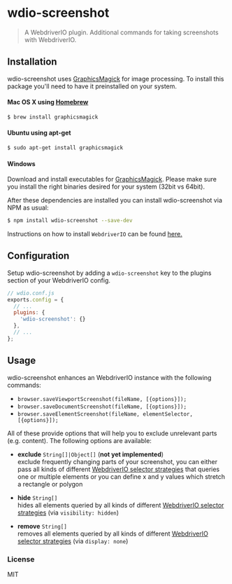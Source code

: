 # wdio-screenshot

> A WebdriverIO plugin. Additional commands for taking screenshots with WebdriverIO.


## Installation

wdio-screenshot uses [GraphicsMagick](http://www.graphicsmagick.org/) for image processing. To install this
package you'll need to have it preinstalled on your system.

#### Mac OS X using [Homebrew](http://mxcl.github.io/homebrew/)
```sh
$ brew install graphicsmagick
```

#### Ubuntu using apt-get
```sh
$ sudo apt-get install graphicsmagick
```

#### Windows

Download and install executables for [GraphicsMagick](http://www.graphicsmagick.org/download.html).
Please make sure you install the right binaries desired for your system (32bit vs 64bit).

After these dependencies are installed you can install wdio-screenshot via NPM as usual:

```sh
$ npm install wdio-screenshot --save-dev
```


Instructions on how to install `WebdriverIO` can be found [here.](http://webdriver.io/guide/getstarted/install.html)

## Configuration
Setup wdio-screenshot by adding a `wdio-screenshot` key to the plugins section of your WebdriverIO config.

```js
// wdio.conf.js
exports.config = {
  // ...
  plugins: {
    'wdio-screenshot': {}
  },
  // ...
};
```


## Usage
wdio-screenshot enhances an WebdriverIO instance with the following commands:

* `browser.saveViewportScreenshot(fileName, [{options}]);`
* `browser.saveDocumentScreenshot(fileName, [{options}]);`
* `browser.saveElementScreenshot(fileName, elementSelector, [{options}]);`


All of these provide options that will help you to exclude unrelevant parts (e.g. content). The following options are
available:


* **exclude** `String[]|Object[]` (**not yet implemented**)<br>
  exclude frequently changing parts of your screenshot, you can either pass all kinds of different [WebdriverIO selector strategies](http://webdriver.io/guide/usage/selectors.html)
  that queries one or multiple elements or you can define x and y values which stretch a rectangle or polygon

* **hide** `String[]`<br>
  hides all elements queried by all kinds of different [WebdriverIO selector strategies](http://webdriver.io/guide/usage/selectors.html) (via `visibility: hidden`)

* **remove** `String[]`<br>
  removes all elements queried by all kinds of different [WebdriverIO selector strategies](http://webdriver.io/guide/usage/selectors.html) (via `display: none`)


### License

MIT
